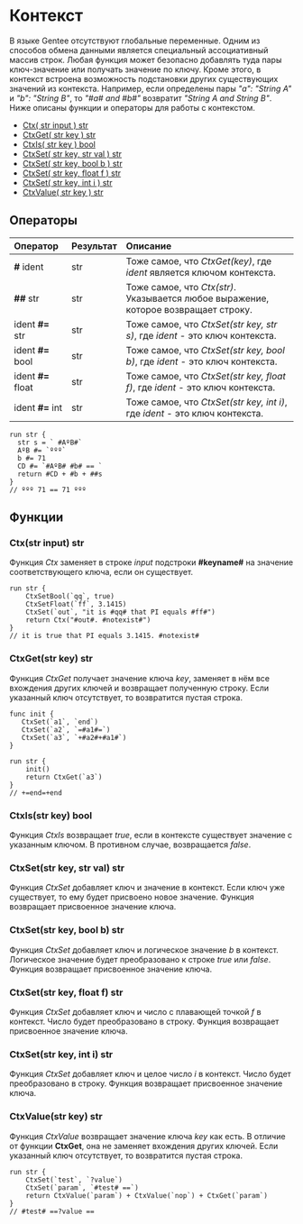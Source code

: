 

# Контекст

В языке Gentee отсутствуют глобальные переменные. Одним из способов обмена данными является специальный ассоциативный массив строк. Любая функция может безопасно добавлять туда пары ключ-значение или получать значение по ключу. Кроме этого, в контекст встроена возможность подстановки других существующих значений из контекста. Например, если определены пары _"a": "String A"_ и _"b": "String B"_, то _"\#a\# and \#b\#"_ возвратит _"String A and String B"_. Ниже описаны функции и операторы для работы с контекстом.

* [Ctx\( str input \) str](context.md#ctxstr-input-str)
* [CtxGet\( str key \) str](context.md#ctxgetstr-key-str)
* [CtxIs\( str key \) bool](context.md#ctxisstr-key-bool)
* [CtxSet\( str key, str val \) str](context.md#ctxsetstr-key-str-val-str)
* [CtxSet\( str key, bool b \) str](context.md#ctxsetstr-key-bool-b-str)
* [CtxSet\( str key, float f \) str](context.md#ctxsetstr-key-float-f-str)
* [CtxSet\( str key, int i \) str](context.md#ctxsetstr-key-int-i-str)
* [CtxValue\( str key \) str](context.md#ctxvaluestr-key-str)

## Операторы

| Оператор | Результат | Описание |
| :--- | :--- | :--- |
| **\#** ident | str | Тоже самое, что _CtxGet\(key\)_, где _ident_ является ключом контекста. |
| **\#\#** str | str | Тоже самое, что _Ctx\(str\)_. Указывается любое выражение, которое возвращает строку. |
| ident **\#=** str | str | Тоже самое, что _CtxSet\(str key, str s\)_, где _ident_ - это ключ контекста. |
| ident **\#=** bool | str | Тоже самое, что _CtxSet\(str key, bool b\)_, где _ident_ - это ключ контекста. |
| ident **\#=** float | str | Тоже самое, что _CtxSet\(str key, float f\)_, где _ident_ - это ключ контекста. |
| ident **\#=** int | str | Тоже самое, что _CtxSet\(str key, int i\)_, где _ident_ - это ключ контекста. |

```text
run str {
  str s = ` #AºB#`
  AºB #= `ººº`
  b #= 71
  CD #= `#AºB# #b# == ` 
  return #CD + #b + ##s
}
// ººº 71 == 71 ººº
```

## Функции

### Ctx\(str input\) str

Функция _Ctx_ заменяет в строке _input_ подстроки **\#keyname\#** на значение соответствующего ключа, если он существует.

```text
run str {
    CtxSetBool(`qq`, true)
    CtxSetFloat(`ff`, 3.1415)
    CtxSet(`out`, "it is #qq# that PI equals #ff#")
    return Ctx("#out#. #notexist#")
}
// it is true that PI equals 3.1415. #notexist#
```

### CtxGet\(str key\) str

Функция _CtxGet_ получает значение ключа _key_, заменяет в нём все вхождения других ключей и возвращает полученную строку. Если указанный ключ отсутствует, то возвратится пустая строка.

```text
func init {
   CtxSet(`a1`, `end`)
   CtxSet(`a2`, `=#a1#=`)
   CtxSet(`a3`, `+#a2#+#a1#`)
}

run str {
    init()
    return CtxGet(`a3`)
}
// +=end=+end
```

### CtxIs\(str key\) bool

Функция _CtxIs_ возвращает _true_, если в контексте существует значение с указанным ключом. В противном случае, возвращается _false_.

### CtxSet\(str key, str val\) str

Функция _CtxSet_ добавляет ключ и значение в контекст. Если ключ уже существует, то ему будет присвоено новое значение. Функция возвращает присвоенное значение ключа.

### CtxSet\(str key, bool b\) str

Функция _CtxSet_ добавляет ключ и логическое значение _b_ в контекст. Логическое значение будет преобразовано к строке _true_ или _false_. Функция возвращает присвоенное значение ключа.

### CtxSet\(str key, float f\) str

Функция _CtxSet_ добавляет ключ и число с плавающей точкой _f_ в контекст. Число будет преобразовано в строку. Функция возвращает присвоенное значение ключа.

### CtxSet\(str key, int i\) str

Функция _CtxSet_ добавляет ключ и целое число _i_ в контекст. Число будет преобразовано в строку. Функция возвращает присвоенное значение ключа.

### CtxValue\(str key\) str

Функция _CtxValue_ возвращает значение ключа _key_ как есть. В отличие от функции **CtxGet**, она не заменяет вхождения других ключей. Если указанный ключ отсутствует, то возвратится пустая строка.

```text
run str {
    CtxSet(`test`, `?value`)
    CtxSet(`param`, `#test# ==`)
    return CtxValue(`param`) + CtxValue(`nop`) + CtxGet(`param`)
}
// #test# ==?value ==
```

